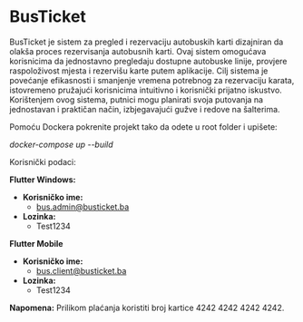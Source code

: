 # BusTicket

BusTicket je sistem za pregled i rezervaciju autobuskih karti dizajniran da olakša
proces rezervisanja autobusnih karti. Ovaj sistem omogućava korisnicima da jednostavno
pregledaju dostupne autobuske linije, provjere raspoloživost mjesta i rezervišu karte putem
aplikacije. Cilj sistema je povećanje efikasnosti i smanjenje vremena potrebnog za
rezervaciju karata, istovremeno pružajući korisnicima intuitivno i korisnički prijatno
iskustvo. Korištenjem ovog sistema, putnici mogu planirati svoja putovanja na jednostavan i
praktičan način, izbjegavajući gužve i redove na šalterima.


Pomoću Dockera pokrenite projekt tako da odete u root folder i upišete:

_docker-compose up --build_


Korisnički podaci:

**Flutter Windows:**
- **Korisničko ime:**
  - bus.admin@busticket.ba
- **Lozinka:**
  - Test1234

**Flutter Mobile**
- **Korisničko ime:**
   - bus.client@busticket.ba
- **Lozinka:**
   - Test1234



**Napomena:** Prilikom plaćanja koristiti broj kartice 4242 4242 4242 4242.
